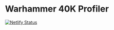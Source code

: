 # Warhammer 40K Profiler
 [![Netlify Status](https://api.netlify.com/api/v1/badges/1a20e6fa-fcfd-49d5-9b75-5f4fc231dcc2/deploy-status)](https://warhammerprofiles.netlify.app/)
